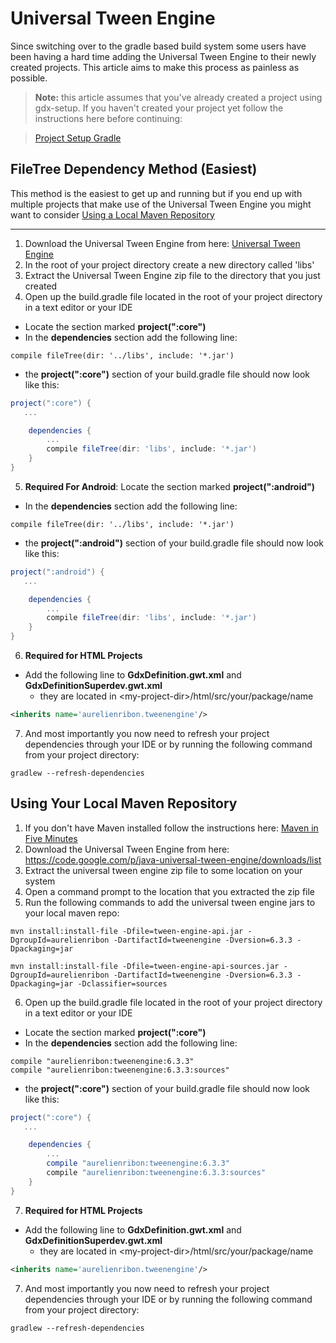# Universal Tween Engine

Since switching over to the gradle based build system some users have been having a hard time adding the Universal Tween Engine to their newly created projects. This article aims to make this process as painless as possible.

> **Note:** this article assumes that you've already created a project using gdx-setup. If you haven't created your project yet follow the instructions here before continuing:

> [Project Setup Gradle](https://github.com/libgdx/libgdx/wiki/Project-Setup-Gradle)

## FileTree Dependency Method (Easiest)

This method is the easiest to get up and running but if you end up with multiple projects that make use of the Universal Tween Engine you might want to consider [Using a Local Maven Repository](#using-your-local-maven-repository)

---

1. Download the Universal Tween Engine from here: [Universal Tween Engine](https://code.google.com/p/java-universal-tween-engine/downloads/list)
2. In the root of your project directory create a new directory called 'libs'
3. Extract the Universal Tween Engine zip file to the directory that you just created
4. Open up the build.gradle file located in the root of your project directory in a text editor or your IDE
  * Locate the section marked **project(":core")**
  * In the **dependencies** section add the following line:
  ```
  compile fileTree(dir: '../libs', include: '*.jar')
  ```
  * the **project(":core")** section of your build.gradle file should now look like this:

  ```groovy
  project(":core") {
     ...

      dependencies {
          ...
          compile fileTree(dir: 'libs', include: '*.jar')
      }
  }
  ```
5. **Required For Android**: Locate the section marked **project(":android")**
  * In the **dependencies** section add the following line:
  ```
  compile fileTree(dir: '../libs', include: '*.jar')
  ```
  * the **project(":android")** section of your build.gradle file should now look like this:
  ```groovy
  project(":android") {
     ...

      dependencies {
          ...
          compile fileTree(dir: 'libs', include: '*.jar')
      }
  }
  ```
6. **Required for HTML Projects**
  * Add the following line to **GdxDefinition.gwt.xml** and **GdxDefinitionSuperdev.gwt.xml**
    * they are located in &lt;my-project-dir&gt;/html/src/your/package/name
  ```xml
<inherits name='aurelienribon.tweenengine'/>
  ```

7. And most importantly you now need to refresh your project dependencies through your IDE or by running the following command from your project directory:

  ```
  gradlew --refresh-dependencies
  ```

## Using Your Local Maven Repository

1. If you don't have Maven installed follow the instructions here: [Maven in Five Minutes]( http://maven.apache.org/guides/getting-started/maven-in-five-minutes.html)
2. Download the Universal Tween Engine from here: https://code.google.com/p/java-universal-tween-engine/downloads/list
3. Extract the universal tween engine zip file to some location on your system
4. Open a command prompt to the location that you extracted the zip file
5. Run the following commands to add the universal tween engine jars to your local maven repo:

  ```
mvn install:install-file -Dfile=tween-engine-api.jar -DgroupId=aurelienribon -DartifactId=tweenengine -Dversion=6.3.3 -Dpackaging=jar
  ```
  ```
mvn install:install-file -Dfile=tween-engine-api-sources.jar -DgroupId=aurelienribon -DartifactId=tweenengine -Dversion=6.3.3 -Dpackaging=jar -Dclassifier=sources
  ```
6. Open up the build.gradle file located in the root of your project directory in a text editor or your IDE
  * Locate the section marked **project(":core")**
  * In the **dependencies** section add the following line:
  ```
  compile "aurelienribon:tweenengine:6.3.3"
  compile "aurelienribon:tweenengine:6.3.3:sources"
  ```
  * the **project(":core")** section of your build.gradle file should now look like this:

  ```groovy
  project(":core") {
     ...

      dependencies {
          ...
          compile "aurelienribon:tweenengine:6.3.3"
          compile "aurelienribon:tweenengine:6.3.3:sources"
      }
  }
  ```
7. **Required for HTML Projects**
  * Add the following line to **GdxDefinition.gwt.xml** and **GdxDefinitionSuperdev.gwt.xml**
    * they are located in &lt;my-project-dir&gt;/html/src/your/package/name
  ```xml
<inherits name='aurelienribon.tweenengine'/>
  ```

7. And most importantly you now need to refresh your project dependencies through your IDE or by running the following command from your project directory:

  ```
  gradlew --refresh-dependencies
  ```